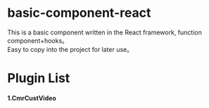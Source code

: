 # basic-component-react
This is a basic component written in the React framework, function component+hooks。<br/>
Easy to copy into the project for later use。
<br/>
<h1>Plugin List</h1>
<h4>1.CmrCustVideo</h4>
	<CmrCustVideo data={{
		videoUrl:"视频地址",
		paddingSize: "15",//间距
		className: "my-class",//我的类名，用于复写样式
		initFlag: true,//默认true，引用组件一开始就渲染创建视频对象，false是不主动创建video，需要调用initVideo
		isFull: false,//默认false，是否全屏播放，默认窗口播放，true时，全屏播放
		childrenPosition: "top",子组件元素位置，默认top，在render的最上面，具体可看代码，枚举值，top，bottom
		videoType: "canvas",//视频类型，默认normal，video标签，可用canvas，枚举值normal，canvas
		controls: "controls",//是否展示原生控件，如果展示原生控件，则隐藏，H5的播放按钮，需视频类型是normal下生效，canvas下没有
	}}/>